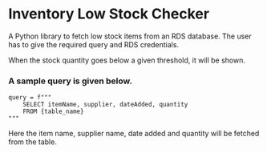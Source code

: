 # Inventory Low Stock Checker

A Python library to fetch low stock items from an RDS database.
The user has to give the required query and RDS credentials.

When the stock quantity goes below a given threshold, it will be shown.

### A sample query is given below.

    query = f"""
        SELECT itemName, supplier, dateAdded, quantity
        FROM {table_name}
    """

Here the item name, supplier name, date added and quantity will be fetched from the table.

